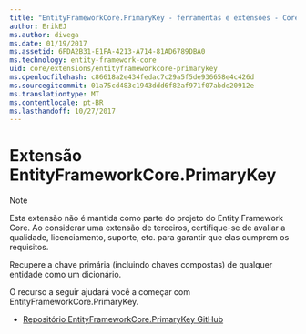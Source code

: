 ```yaml
---
title: "EntityFrameworkCore.PrimaryKey - ferramentas e extensões - Core EF"
author: ErikEJ
ms.author: divega
ms.date: 01/19/2017
ms.assetid: 6FDA2B31-E1FA-4213-A714-81AD6789DBA0
ms.technology: entity-framework-core
uid: core/extensions/entityframeworkcore-primarykey
ms.openlocfilehash: c86618a2e434fedac7c29a5f5de936658e4c426d
ms.sourcegitcommit: 01a75cd483c1943ddd6f82af971f07abde20912e
ms.translationtype: MT
ms.contentlocale: pt-BR
ms.lasthandoff: 10/27/2017
---
```

# <a name="entityframeworkcoreprimarykey-extension"></a>Extensão EntityFrameworkCore.PrimaryKey

> [!NOTE]  
> Esta extensão não é mantida como parte do projeto do Entity Framework Core. Ao considerar uma extensão de terceiros, certifique-se de avaliar a qualidade, licenciamento, suporte, etc. para garantir que elas cumprem os requisitos.

Recupere a chave primária (incluindo chaves compostas) de qualquer entidade como um dicionário.

O recurso a seguir ajudará você a começar com EntityFrameworkCore.PrimaryKey.
* [Repositório EntityFrameworkCore.PrimaryKey GitHub](https://github.com/NickStrupat/EntityFramework.PrimaryKey/)
